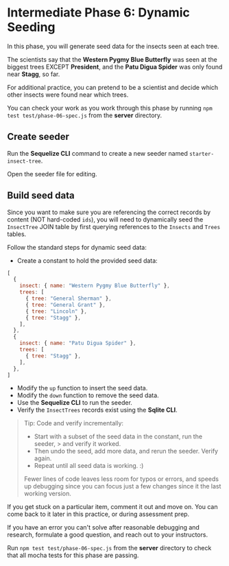 # Intermediate Phase 6: Dynamic Seeding

In this phase, you will generate seed data for the insects seen at each tree.

The scientists say that the __Western Pygmy Blue Butterfly__ was seen at the
biggest trees EXCEPT __President__, and the __Patu Digua Spider__ was only found
near __Stagg__, so far.

For additional practice, you can pretend to be a scientist and decide
which other insects were found near which trees.

You can check your work as you work through this phase by running `npm test test/phase-06-spec.js` from the __server__ directory.

## Create seeder

Run the **Sequelize CLI** command to create a new seeder named
`starter-insect-tree`.

Open the seeder file for editing.

## Build seed data

Since you want to make sure you are referencing the correct records by content
(NOT hard-coded `ids`), you will need to dynamically seed the `InsectTree`
JOIN table by first querying references to the `Insects` and `Trees` tables.

Follow the standard steps for dynamic seed data:

* Create a constant to hold the provided seed data:

```js
[
  {
    insect: { name: "Western Pygmy Blue Butterfly" },
    trees: [
      { tree: "General Sherman" },
      { tree: "General Grant" },
      { tree: "Lincoln" },
      { tree: "Stagg" },
    ],
  },
  {
    insect: { name: "Patu Digua Spider" },
    trees: [
      { tree: "Stagg" },
    ],
  },
]
```

* Modify the `up` function to insert the seed data.
* Modify the `down` function to remove the seed data.
* Use the **Sequelize CLI** to run the seeder.
* Verify the `InsectTrees` records exist using the **Sqlite CLI**.

> Tip: Code and verify incrementally:
> * Start with a subset of the seed data in the constant, run the seeder,
    > and verify it worked.
> * Then undo the seed, add more data, and rerun the seeder. Verify again.
> * Repeat until all seed data is working. :)
>
> Fewer lines of code leaves less room for typos or errors, and speeds up
> debugging since you can focus just a few changes since it the last working
> version.

If you get stuck on a particular item, comment it out and move on. You can come
back to it later in this practice, or during assessment prep.

If you have an error you can't solve after reasonable debugging and research,
formulate a good question, and reach out to your instructors.

Run  `npm test test/phase-06-spec.js` from the __server__ directory to check
that all mocha tests for this phase are passing.